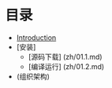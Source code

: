 # 目录

* [Introduction](README.md)
* [安装]
    * [源码下载] (zh/01.1.md)
    * [编译运行] (zh/01.2.md)
* (组织架构)

